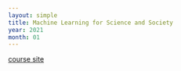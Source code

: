 ```yaml
---
layout: simple
title: Machine Learning for Science and Society
year: 2021
month: 01
---
```


[course site](https://ml4scisoc.github.io/about.html)  

